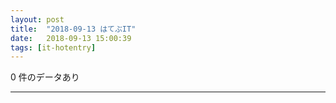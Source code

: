 ```yaml
---
layout: post
title:  "2018-09-13 はてぶIT"
date:   2018-09-13 15:00:39
tags: [it-hotentry]
---
```

0 件のデータあり

<hr>
